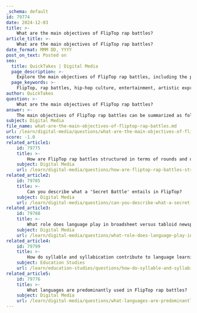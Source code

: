 ```yaml
---
_schema: default
id: 79774
date: 2024-12-03
title: >-
    What are the main objectives of FlipTop rap battles?
article_title: >-
    What are the main objectives of FlipTop rap battles?
date_format: MMM DD, YYYY
post_on_text: Posted on
seo:
  title: QuickTakes | Digital Media
  page_description: >-
    Explore the main objectives of FlipTop rap battles, including the promotion of hip-hop culture, entertainment, skill development, cultural identity, social commentary, and community building in the Philippines.
  page_keywords: >-
    FlipTop, rap battles, hip-hop culture, entertainment, artistic expression, cultural significance, social commentary, community building, Philippines, lyrical abilities
author: QuickTakes
question: >-
    What are the main objectives of FlipTop rap battles?
answer: >-
    The main objectives of FlipTop rap battles can be summarized as follows:\n\n1. **Promotion of Hip-Hop Culture**: FlipTop is credited with the resurgence and widespread acceptance of hip-hop culture in the Philippines since its inception in 2010. It serves as a platform to showcase various elements of hip-hop, including rap battles, which are central to the culture.\n\n2. **Entertainment and Engagement**: The battles are designed to entertain audiences through witty insults and clever wordplay. They engage both live audiences and online viewers, with the FlipTop YouTube channel amassing billions of views, highlighting the popularity of the format.\n\n3. **Artistic Expression and Skill Development**: FlipTop encourages emcees to develop their lyrical abilities and stage presence. The competition pushes artists to refine their craft, explore different styles of rapping, and appreciate the technical aspects of writing, such as the use of figures of speech and complex rhyming schemes.\n\n4. **Cultural Significance and Identity**: The league aims to carve out an authentically Filipino hip-hop culture, allowing emcees to express their identities and experiences through their performances. This cultural significance is particularly important in a country with a rich history of colonial influences.\n\n5. **Social Commentary**: FlipTop battles often address social issues, using the medium of rap to comment on various aspects of society, including racism and youth culture. This aspect positions hip-hop as a potential catalyst for positive social change.\n\n6. **Community Building**: The league fosters a sense of community among hip-hop fans and artists, creating a space where they can connect, collaborate, and support one another in their artistic endeavors.\n\nOverall, FlipTop rap battles serve not only as a form of entertainment but also as a significant cultural phenomenon that impacts language use, artistic expression, and social dynamics in the Philippines.
subject: Digital Media
file_name: what-are-the-main-objectives-of-fliptop-rap-battles.md
url: /learn/digital-media/questions/what-are-the-main-objectives-of-fliptop-rap-battles
score: -1.0
related_article1:
    id: 79775
    title: >-
        How are FlipTop rap battles structured in terms of rounds and overtime?
    subject: Digital Media
    url: /learn/digital-media/questions/how-are-fliptop-rap-battles-structured-in-terms-of-rounds-and-overtime
related_article2:
    id: 79785
    title: >-
        Can you describe what a 'Secret Battle' entails in FlipTop?
    subject: Digital Media
    url: /learn/digital-media/questions/can-you-describe-what-a-secret-battle-entails-in-fliptop
related_article3:
    id: 79788
    title: >-
        What role does language play in broadsheet versus tabloid newspapers?
    subject: Digital Media
    url: /learn/digital-media/questions/what-role-does-language-play-in-broadsheet-versus-tabloid-newspapers
related_article4:
    id: 79799
    title: >-
        How do syllable and syllabication contribute to language learning?
    subject: Education Studies
    url: /learn/education-studies/questions/how-do-syllable-and-syllabication-contribute-to-language-learning
related_article5:
    id: 79776
    title: >-
        What languages are predominantly used in FlipTop rap battles?
    subject: Digital Media
    url: /learn/digital-media/questions/what-languages-are-predominantly-used-in-fliptop-rap-battles
---
```


&nbsp;